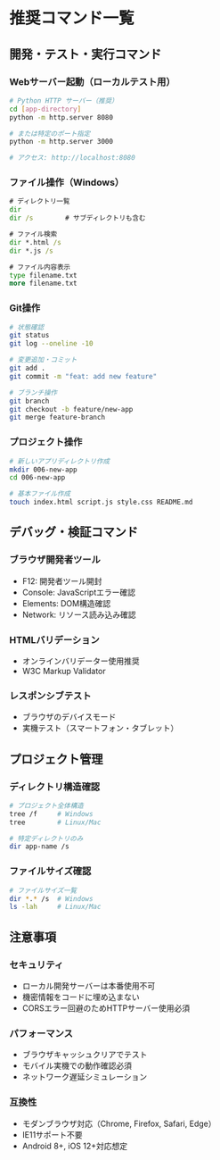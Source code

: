 # 推奨コマンド一覧

## 開発・テスト・実行コマンド

### Webサーバー起動（ローカルテスト用）
```bash
# Python HTTP サーバー（推奨）
cd [app-directory]
python -m http.server 8080

# または特定のポート指定
python -m http.server 3000

# アクセス: http://localhost:8080
```

### ファイル操作（Windows）
```cmd
# ディレクトリ一覧
dir
dir /s        # サブディレクトリも含む

# ファイル検索
dir *.html /s
dir *.js /s

# ファイル内容表示
type filename.txt
more filename.txt
```

### Git操作
```bash
# 状態確認
git status
git log --oneline -10

# 変更追加・コミット
git add .
git commit -m "feat: add new feature"

# ブランチ操作
git branch
git checkout -b feature/new-app
git merge feature-branch
```

### プロジェクト操作
```bash
# 新しいアプリディレクトリ作成
mkdir 006-new-app
cd 006-new-app

# 基本ファイル作成
touch index.html script.js style.css README.md
```

## デバッグ・検証コマンド

### ブラウザ開発者ツール
- F12: 開発者ツール開封
- Console: JavaScriptエラー確認
- Elements: DOM構造確認
- Network: リソース読み込み確認

### HTMLバリデーション
- オンラインバリデーター使用推奨
- W3C Markup Validator

### レスポンシブテスト
- ブラウザのデバイスモード
- 実機テスト（スマートフォン・タブレット）

## プロジェクト管理

### ディレクトリ構造確認
```bash
# プロジェクト全体構造
tree /f     # Windows
tree        # Linux/Mac

# 特定ディレクトリのみ
dir app-name /s
```

### ファイルサイズ確認
```bash
# ファイルサイズ一覧
dir *.* /s  # Windows
ls -lah     # Linux/Mac
```

## 注意事項

### セキュリティ
- ローカル開発サーバーは本番使用不可
- 機密情報をコードに埋め込まない
- CORSエラー回避のためHTTPサーバー使用必須

### パフォーマンス
- ブラウザキャッシュクリアでテスト
- モバイル実機での動作確認必須
- ネットワーク遅延シミュレーション

### 互換性
- モダンブラウザ対応（Chrome, Firefox, Safari, Edge）
- IE11サポート不要
- Android 8+, iOS 12+対応想定